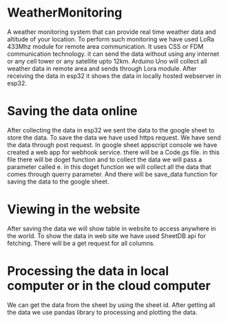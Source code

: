 # WeatherMonitoring
A weather monitoring system that can provide real time weather data and altitude of your location. To perform such monitoring we have used LoRa 433Mhz module for remote area communication. It uses CSS or FDM communication technology. it can send the data without using any internet or any cell tower or any satellite upto 12km. Arduino Uno will collect all weather data in remote area and sends through Lora module. After receiving the data in esp32 it shows the data in locally hosted webserver in esp32.

# Saving the data online
After collecting the data in esp32 we sent the data to the google sheet to store the data. To save the data we have used https request. We have send the data through post request. In google sheet appscript console we have created a web app for webhook service. there will be a Code.gs file. in this file there will be doget function and to collect the data we will pass a parameter called e. in this doget function we will collect all the data that comes through querry parameter. And there will be save_data function for saving the data to the google sheet.

# Viewing in the website
After saving the data we will show table in website to access anywhere in the world. To show the data in web site we have used SheetDB api for fetching. There will be a get request for all columns.

# Processing the data in local computer or in the cloud computer
We can get the data from the sheet by using the sheet id. After getting all the data we use pandas library to processing and plotting the data.

